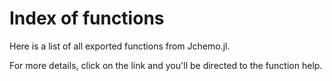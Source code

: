 # Index of functions 

Here is a list of all exported functions from Jchemo.jl. 

For more details, click on the link and you'll be directed to the function help.


